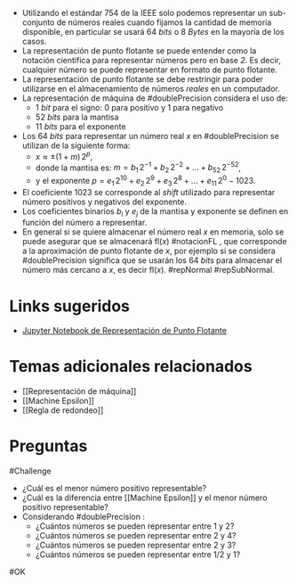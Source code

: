 - Utilizando el estándar 754 de la IEEE solo podemos representar un sub-conjunto de números reales cuando fijamos la cantidad de memoria disponible, en particular se usará 64 *bits* o 8 *Bytes* en la mayoría de los casos.
- La representación de punto flotante se puede entender como la notación científica para representar números pero en base *2*. Es decir, cualquier número se puede representar en formato de punto flotante.
- La representación de punto flotante se debe restringir para poder utilizarse en el almacenamiento de números *reales* en un computador.
- La representación de máquina de #doublePrecision considera el uso de:
	- 1 *bit* para el signo: 0 para positivo y 1 para negativo
	- 52 *bits* para la mantisa
	- 11  *bits* para el exponente
- Los 64 *bits* para representar un número real $x$ en #doublePrecision se utilizan de la siguiente forma:
	- $x\approx \pm (1+m)\,2^p$,
	- donde la mantisa es: $m=b_1\,2^{-1}+b_2\,2^{-2}+\dots+b_{52}\,2^{-52}$,
	- y el exponente $p=e_{1} \, 2^{10} + e_{2} \, 2^{9}+ e_{3} \, 2^{8} + \dots + e_{11} \, 2^{0} - 1023$.
- El coeficiente $1023$ se corresponde al *shift* utilizado para representar número positivos y negativos del exponente.
- Los coeficientes binarios $b_i$ y $e_j$ de la mantisa y exponente se definen en función del número a representar.
- En general si se quiere almacenar el número real $x$ en memoria, solo se puede asegurar que se almacenará  $\text{fl}(x)$ #notacionFL , que corresponde a la aproximación de punto flotante de $x$, por ejemplo si se considera #doublePrecision significa que se usarán los 64 *bits* para almacenar el número más cercano a $x$, es decir $\text{fl}(x)$. #repNormal #repSubNormal.
# Links sugeridos
- [Jupyter Notebook de Representación de Punto Flotante](https://github.com/tclaudioe/Scientific-Computing/blob/master/SC1v2/02_floating_point_arithmetic.ipynb)

# Temas adicionales relacionados
- [[Representación de máquina]]
- [[Machine Epsilon]]
- [[Regla de redondeo]]

# Preguntas
#Challenge 
- ¿Cuál es el menor número positivo representable?
- ¿Cuál es la diferencia entre [[Machine Epsilon]] y el menor número positivo representable?
- Considerando #doublePrecision :
	- ¿Cuántos números se pueden representar entre $1$ y $2$?
	- ¿Cuántos números se pueden representar entre $2$ y $4$?
	- ¿Cuántos números se pueden representar entre $2$ y $3$?
	- ¿Cuántos números se pueden representar entre $1/2$ y $1$?

#OK